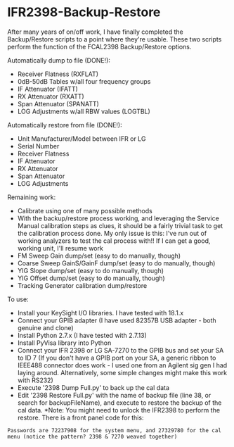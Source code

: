 # IFR2398-Backup-Restore
 After many years of on/off work, I have finally completed the Backup/Restore scripts to a point where they're usable. These two scripts perform the function of the FCAL2398 Backup/Restore options.

Automatically dump to file (DONE!):
- Receiver Flatness (RXFLAT)
- 0dB-50dB Tables w/all four frequency groups
- IF Attenuator (IFATT)
- RX Attenuator (RXATT)
- Span Attenuator (SPANATT)
- LOG Adjustments w/all RBW values (LOGTBL)

Automatically restore from file (DONE!):
- Unit Manufacturer/Model between IFR or LG
- Serial Number
- Receiver Flatness
- IF Attenuator
- RX Attenuator
- Span Attenuator
- LOG Adjustments

Remaining work:
- Calibrate using one of many possible methods
- With the backup/restore process working, and leveraging the Service Manual calibration steps as clues, it should be a fairly trivial task to get the calibration process done. My only issue is this: I've run out of working analyzers to test the cal process with!! If I can get a good, working unit, I'll resume work
- FM Sweep Gain dump/set (easy to do manually, though)
- Coarse Sweep GainS/GainF dump/set (easy to do manually, though)
- YIG Slope dump/set (easy to do manually, though)
- YIG Offset dump/set (easy to do manually, though)
- Tracking Generator calibration dump/restore

To use:
- Install your KeySight I/O libraries. I have tested with 18.1.x
- Connect your GPIB adapter (I have used 82357B USB adapter - both genuine and clone)
- Install Python 2.7.x (I have tested with 2.7.13)
- Install PyVisa library into Python
- Connect your IFR 2398 or LG SA-7270 to the GPIB bus and set your SA to ID 7 (If you don't have a GPIB port on your SA, a generic ribbon to IEEE488 connector does work - I used one from an Agilent sig gen I had laying around. Alternatively, some simple changes might make this work with RS232)
- Execute '2398 Dump Full.py' to back up the cal data
- Edit '2398 Restore Full.py' with the name of backup file (line 38, or search for backupFileName), and execute to restore the backup of the cal data. *Note: You might need to unlock the IFR2398 to perform the restore. There is a front panel code for this:
```
Passwords are 72237908 for the system menu, and 27329780 for the cal menu (notice the pattern? 2398 & 7270 weaved together)
```
